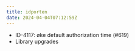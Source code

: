 ```yaml
---
title: idporten
date: 2024-04-04T07:12:59Z
---
```

- ID-4117: øke default authorization time (#619)
- Library upgrades

